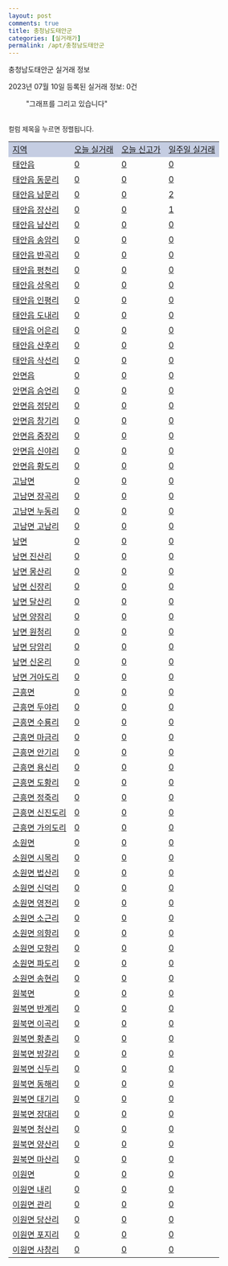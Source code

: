 ```yaml
---
layout: post
comments: true
title: 충청남도태안군
categories: [실거래가]
permalink: /apt/충청남도태안군
---
```


충청남도태안군 실거래 정보

2023년 07월 10일 등록된 실거래 정보: 0건

<!--<script async src="https://pagead2.googlesyndication.com/pagead/js/adsbygoogle.js?client=ca-pub-3485438051770037"
 crossorigin="anonymous"></script>-->

<script type="text/javascript">
  google.charts.load('current', {'packages':['corechart']});
  google.charts.setOnLoadCallback(drawChart);

  function drawChart() {
    var data = google.visualization.arrayToDataTable([['거래일', '매매', '전월세', '전매'], ['21-01', 1, 0, 0], ['21-02', 0, 1, 0], ['21-03', 0, 1, 0], ['21-04', 0, 1, 0], ['21-05', 0, 1, 0], ['21-06', 2, 1, 0], ['21-07', 15, 10, 0], ['21-08', 42, 7, 0], ['21-09', 34, 7, 0], ['21-10', 47, 14, 0], ['21-11', 35, 6, 0], ['21-12', 48, 11, 0], ['22-01', 20, 9, 0], ['22-02', 47, 14, 0], ['22-03', 42, 14, 0], ['22-04', 29, 11, 0], ['22-05', 39, 5, 0], ['22-06', 41, 10, 0], ['22-07', 22, 9, 0], ['22-08', 23, 8, 0], ['22-09', 22, 4, 0], ['22-10', 28, 9, 0], ['22-11', 28, 10, 0], ['22-12', 11, 9, 0], ['23-01', 26, 11, 0], ['23-02', 33, 13, 0], ['23-03', 36, 10, 0], ['23-04', 32, 6, 0], ['23-05', 26, 10, 0], ['23-06', 19, 6, 0], ['23-07', 1, 1, 0]]);

    var options = {
      title: '최근 1년간 유형별 거래량 추이',
      legend: { position: 'bottom' }
    };

    setTimeout(function() {
        var chart = new google.visualization.LineChart(document.getElementById('columnchart_material'));
        chart.draw(data, (options));
        document.getElementById('loading').style.display = 'none';
        var dayLabel = (new Date()).getDay();
        if (dayLabel < 2) {
            sorttable.innerSortFunction.apply(document.getElementById('week'), []);
            sorttable.innerSortFunction.apply(document.getElementById('week'), []);        
        }
        else {
            sorttable.innerSortFunction.apply(document.getElementById('today'), []);
            sorttable.innerSortFunction.apply(document.getElementById('today'), []);
        }
    }, 200);

  }
</script>

<div id="loading" style="z-index:20; display: block; margin-left: 35px">"그래프를 그리고 있습니다"</div>
<div id="columnchart_material" style="width: 95%; margin-left: -35px; display: block"></div>
<!--<div style="width: 95%; margin-left: -35px; display: block">
      <script async src="https://pagead2.googlesyndication.com/pagead/js/adsbygoogle.js?client=ca-pub-3485438051770037"
          crossorigin="anonymous"></script>
      <ins class="adsbygoogle"
          style="display:block"
          data-ad-format="fluid"
          data-ad-layout-key="-fb+5w+4e-db+86"
          data-ad-client="ca-pub-3485438051770037"
          data-ad-slot="1827090281"></ins>
      <script>
          (adsbygoogle = window.adsbygoogle || []).push({});
      </script>
</div>-->
<br>

<font size='small' style='font-size: small;'>컬럼 제목을 누르면 정렬됩니다.</font>
<table class="sortable">
  <tr style='background-color: rgba(114, 132, 186,0.4);'>
    <td id="region"><a href="#">지역</a></td>
    <td id="today"><a href="#">오늘 실거래</a></td>
    <td id="today_new"><a href="#">오늘 신고가</a></td>
    <td id="week"><a href="#">일주일 실거래</a></td>
  </tr>

  
  <tr class="item">
    <td><a href="충청남도태안군태안읍">태안읍</a></td>
    <td><a href="충청남도태안군태안읍">0</a></td>
    <td><a href="충청남도태안군태안읍">0</a></td>
    <td><a href="충청남도태안군태안읍">0</a></td>
  </tr>
    

  <tr class="item">
    <td><a href="충청남도태안군태안읍동문리">태안읍 동문리</a></td>
    <td><a href="충청남도태안군태안읍동문리">0</a></td>
    <td><a href="충청남도태안군태안읍동문리">0</a></td>
    <td><a href="충청남도태안군태안읍동문리">0</a></td>
  </tr>
    

  <tr class="item">
    <td><a href="충청남도태안군태안읍남문리">태안읍 남문리</a></td>
    <td><a href="충청남도태안군태안읍남문리">0</a></td>
    <td><a href="충청남도태안군태안읍남문리">0</a></td>
    <td><a href="충청남도태안군태안읍남문리">2</a></td>
  </tr>
    

  <tr class="item">
    <td><a href="충청남도태안군태안읍장산리">태안읍 장산리</a></td>
    <td><a href="충청남도태안군태안읍장산리">0</a></td>
    <td><a href="충청남도태안군태안읍장산리">0</a></td>
    <td><a href="충청남도태안군태안읍장산리">1</a></td>
  </tr>
    

  <tr class="item">
    <td><a href="충청남도태안군태안읍남산리">태안읍 남산리</a></td>
    <td><a href="충청남도태안군태안읍남산리">0</a></td>
    <td><a href="충청남도태안군태안읍남산리">0</a></td>
    <td><a href="충청남도태안군태안읍남산리">0</a></td>
  </tr>
    

  <tr class="item">
    <td><a href="충청남도태안군태안읍송암리">태안읍 송암리</a></td>
    <td><a href="충청남도태안군태안읍송암리">0</a></td>
    <td><a href="충청남도태안군태안읍송암리">0</a></td>
    <td><a href="충청남도태안군태안읍송암리">0</a></td>
  </tr>
    

  <tr class="item">
    <td><a href="충청남도태안군태안읍반곡리">태안읍 반곡리</a></td>
    <td><a href="충청남도태안군태안읍반곡리">0</a></td>
    <td><a href="충청남도태안군태안읍반곡리">0</a></td>
    <td><a href="충청남도태안군태안읍반곡리">0</a></td>
  </tr>
    

  <tr class="item">
    <td><a href="충청남도태안군태안읍평천리">태안읍 평천리</a></td>
    <td><a href="충청남도태안군태안읍평천리">0</a></td>
    <td><a href="충청남도태안군태안읍평천리">0</a></td>
    <td><a href="충청남도태안군태안읍평천리">0</a></td>
  </tr>
    

  <tr class="item">
    <td><a href="충청남도태안군태안읍상옥리">태안읍 상옥리</a></td>
    <td><a href="충청남도태안군태안읍상옥리">0</a></td>
    <td><a href="충청남도태안군태안읍상옥리">0</a></td>
    <td><a href="충청남도태안군태안읍상옥리">0</a></td>
  </tr>
    

  <tr class="item">
    <td><a href="충청남도태안군태안읍인평리">태안읍 인평리</a></td>
    <td><a href="충청남도태안군태안읍인평리">0</a></td>
    <td><a href="충청남도태안군태안읍인평리">0</a></td>
    <td><a href="충청남도태안군태안읍인평리">0</a></td>
  </tr>
    

  <tr class="item">
    <td><a href="충청남도태안군태안읍도내리">태안읍 도내리</a></td>
    <td><a href="충청남도태안군태안읍도내리">0</a></td>
    <td><a href="충청남도태안군태안읍도내리">0</a></td>
    <td><a href="충청남도태안군태안읍도내리">0</a></td>
  </tr>
    

  <tr class="item">
    <td><a href="충청남도태안군태안읍어은리">태안읍 어은리</a></td>
    <td><a href="충청남도태안군태안읍어은리">0</a></td>
    <td><a href="충청남도태안군태안읍어은리">0</a></td>
    <td><a href="충청남도태안군태안읍어은리">0</a></td>
  </tr>
    

  <tr class="item">
    <td><a href="충청남도태안군태안읍산후리">태안읍 산후리</a></td>
    <td><a href="충청남도태안군태안읍산후리">0</a></td>
    <td><a href="충청남도태안군태안읍산후리">0</a></td>
    <td><a href="충청남도태안군태안읍산후리">0</a></td>
  </tr>
    

  <tr class="item">
    <td><a href="충청남도태안군태안읍삭선리">태안읍 삭선리</a></td>
    <td><a href="충청남도태안군태안읍삭선리">0</a></td>
    <td><a href="충청남도태안군태안읍삭선리">0</a></td>
    <td><a href="충청남도태안군태안읍삭선리">0</a></td>
  </tr>
    

  <tr class="item">
    <td><a href="충청남도태안군안면읍">안면읍</a></td>
    <td><a href="충청남도태안군안면읍">0</a></td>
    <td><a href="충청남도태안군안면읍">0</a></td>
    <td><a href="충청남도태안군안면읍">0</a></td>
  </tr>
    

  <tr class="item">
    <td><a href="충청남도태안군안면읍승언리">안면읍 승언리</a></td>
    <td><a href="충청남도태안군안면읍승언리">0</a></td>
    <td><a href="충청남도태안군안면읍승언리">0</a></td>
    <td><a href="충청남도태안군안면읍승언리">0</a></td>
  </tr>
    

  <tr class="item">
    <td><a href="충청남도태안군안면읍정당리">안면읍 정당리</a></td>
    <td><a href="충청남도태안군안면읍정당리">0</a></td>
    <td><a href="충청남도태안군안면읍정당리">0</a></td>
    <td><a href="충청남도태안군안면읍정당리">0</a></td>
  </tr>
    

  <tr class="item">
    <td><a href="충청남도태안군안면읍창기리">안면읍 창기리</a></td>
    <td><a href="충청남도태안군안면읍창기리">0</a></td>
    <td><a href="충청남도태안군안면읍창기리">0</a></td>
    <td><a href="충청남도태안군안면읍창기리">0</a></td>
  </tr>
    

  <tr class="item">
    <td><a href="충청남도태안군안면읍중장리">안면읍 중장리</a></td>
    <td><a href="충청남도태안군안면읍중장리">0</a></td>
    <td><a href="충청남도태안군안면읍중장리">0</a></td>
    <td><a href="충청남도태안군안면읍중장리">0</a></td>
  </tr>
    

  <tr class="item">
    <td><a href="충청남도태안군안면읍신야리">안면읍 신야리</a></td>
    <td><a href="충청남도태안군안면읍신야리">0</a></td>
    <td><a href="충청남도태안군안면읍신야리">0</a></td>
    <td><a href="충청남도태안군안면읍신야리">0</a></td>
  </tr>
    

  <tr class="item">
    <td><a href="충청남도태안군안면읍황도리">안면읍 황도리</a></td>
    <td><a href="충청남도태안군안면읍황도리">0</a></td>
    <td><a href="충청남도태안군안면읍황도리">0</a></td>
    <td><a href="충청남도태안군안면읍황도리">0</a></td>
  </tr>
    

  <tr class="item">
    <td><a href="충청남도태안군고남면">고남면</a></td>
    <td><a href="충청남도태안군고남면">0</a></td>
    <td><a href="충청남도태안군고남면">0</a></td>
    <td><a href="충청남도태안군고남면">0</a></td>
  </tr>
    

  <tr class="item">
    <td><a href="충청남도태안군고남면장곡리">고남면 장곡리</a></td>
    <td><a href="충청남도태안군고남면장곡리">0</a></td>
    <td><a href="충청남도태안군고남면장곡리">0</a></td>
    <td><a href="충청남도태안군고남면장곡리">0</a></td>
  </tr>
    

  <tr class="item">
    <td><a href="충청남도태안군고남면누동리">고남면 누동리</a></td>
    <td><a href="충청남도태안군고남면누동리">0</a></td>
    <td><a href="충청남도태안군고남면누동리">0</a></td>
    <td><a href="충청남도태안군고남면누동리">0</a></td>
  </tr>
    

  <tr class="item">
    <td><a href="충청남도태안군고남면고남리">고남면 고남리</a></td>
    <td><a href="충청남도태안군고남면고남리">0</a></td>
    <td><a href="충청남도태안군고남면고남리">0</a></td>
    <td><a href="충청남도태안군고남면고남리">0</a></td>
  </tr>
    

  <tr class="item">
    <td><a href="충청남도태안군남면">남면</a></td>
    <td><a href="충청남도태안군남면">0</a></td>
    <td><a href="충청남도태안군남면">0</a></td>
    <td><a href="충청남도태안군남면">0</a></td>
  </tr>
    

  <tr class="item">
    <td><a href="충청남도태안군남면진산리">남면 진산리</a></td>
    <td><a href="충청남도태안군남면진산리">0</a></td>
    <td><a href="충청남도태안군남면진산리">0</a></td>
    <td><a href="충청남도태안군남면진산리">0</a></td>
  </tr>
    

  <tr class="item">
    <td><a href="충청남도태안군남면몽산리">남면 몽산리</a></td>
    <td><a href="충청남도태안군남면몽산리">0</a></td>
    <td><a href="충청남도태안군남면몽산리">0</a></td>
    <td><a href="충청남도태안군남면몽산리">0</a></td>
  </tr>
    

  <tr class="item">
    <td><a href="충청남도태안군남면신장리">남면 신장리</a></td>
    <td><a href="충청남도태안군남면신장리">0</a></td>
    <td><a href="충청남도태안군남면신장리">0</a></td>
    <td><a href="충청남도태안군남면신장리">0</a></td>
  </tr>
    

  <tr class="item">
    <td><a href="충청남도태안군남면달산리">남면 달산리</a></td>
    <td><a href="충청남도태안군남면달산리">0</a></td>
    <td><a href="충청남도태안군남면달산리">0</a></td>
    <td><a href="충청남도태안군남면달산리">0</a></td>
  </tr>
    

  <tr class="item">
    <td><a href="충청남도태안군남면양잠리">남면 양잠리</a></td>
    <td><a href="충청남도태안군남면양잠리">0</a></td>
    <td><a href="충청남도태안군남면양잠리">0</a></td>
    <td><a href="충청남도태안군남면양잠리">0</a></td>
  </tr>
    

  <tr class="item">
    <td><a href="충청남도태안군남면원청리">남면 원청리</a></td>
    <td><a href="충청남도태안군남면원청리">0</a></td>
    <td><a href="충청남도태안군남면원청리">0</a></td>
    <td><a href="충청남도태안군남면원청리">0</a></td>
  </tr>
    

  <tr class="item">
    <td><a href="충청남도태안군남면당암리">남면 당암리</a></td>
    <td><a href="충청남도태안군남면당암리">0</a></td>
    <td><a href="충청남도태안군남면당암리">0</a></td>
    <td><a href="충청남도태안군남면당암리">0</a></td>
  </tr>
    

  <tr class="item">
    <td><a href="충청남도태안군남면신온리">남면 신온리</a></td>
    <td><a href="충청남도태안군남면신온리">0</a></td>
    <td><a href="충청남도태안군남면신온리">0</a></td>
    <td><a href="충청남도태안군남면신온리">0</a></td>
  </tr>
    

  <tr class="item">
    <td><a href="충청남도태안군남면거아도리">남면 거아도리</a></td>
    <td><a href="충청남도태안군남면거아도리">0</a></td>
    <td><a href="충청남도태안군남면거아도리">0</a></td>
    <td><a href="충청남도태안군남면거아도리">0</a></td>
  </tr>
    

  <tr class="item">
    <td><a href="충청남도태안군근흥면">근흥면</a></td>
    <td><a href="충청남도태안군근흥면">0</a></td>
    <td><a href="충청남도태안군근흥면">0</a></td>
    <td><a href="충청남도태안군근흥면">0</a></td>
  </tr>
    

  <tr class="item">
    <td><a href="충청남도태안군근흥면두야리">근흥면 두야리</a></td>
    <td><a href="충청남도태안군근흥면두야리">0</a></td>
    <td><a href="충청남도태안군근흥면두야리">0</a></td>
    <td><a href="충청남도태안군근흥면두야리">0</a></td>
  </tr>
    

  <tr class="item">
    <td><a href="충청남도태안군근흥면수룡리">근흥면 수룡리</a></td>
    <td><a href="충청남도태안군근흥면수룡리">0</a></td>
    <td><a href="충청남도태안군근흥면수룡리">0</a></td>
    <td><a href="충청남도태안군근흥면수룡리">0</a></td>
  </tr>
    

  <tr class="item">
    <td><a href="충청남도태안군근흥면마금리">근흥면 마금리</a></td>
    <td><a href="충청남도태안군근흥면마금리">0</a></td>
    <td><a href="충청남도태안군근흥면마금리">0</a></td>
    <td><a href="충청남도태안군근흥면마금리">0</a></td>
  </tr>
    

  <tr class="item">
    <td><a href="충청남도태안군근흥면안기리">근흥면 안기리</a></td>
    <td><a href="충청남도태안군근흥면안기리">0</a></td>
    <td><a href="충청남도태안군근흥면안기리">0</a></td>
    <td><a href="충청남도태안군근흥면안기리">0</a></td>
  </tr>
    

  <tr class="item">
    <td><a href="충청남도태안군근흥면용신리">근흥면 용신리</a></td>
    <td><a href="충청남도태안군근흥면용신리">0</a></td>
    <td><a href="충청남도태안군근흥면용신리">0</a></td>
    <td><a href="충청남도태안군근흥면용신리">0</a></td>
  </tr>
    

  <tr class="item">
    <td><a href="충청남도태안군근흥면도황리">근흥면 도황리</a></td>
    <td><a href="충청남도태안군근흥면도황리">0</a></td>
    <td><a href="충청남도태안군근흥면도황리">0</a></td>
    <td><a href="충청남도태안군근흥면도황리">0</a></td>
  </tr>
    

  <tr class="item">
    <td><a href="충청남도태안군근흥면정죽리">근흥면 정죽리</a></td>
    <td><a href="충청남도태안군근흥면정죽리">0</a></td>
    <td><a href="충청남도태안군근흥면정죽리">0</a></td>
    <td><a href="충청남도태안군근흥면정죽리">0</a></td>
  </tr>
    

  <tr class="item">
    <td><a href="충청남도태안군근흥면신진도리">근흥면 신진도리</a></td>
    <td><a href="충청남도태안군근흥면신진도리">0</a></td>
    <td><a href="충청남도태안군근흥면신진도리">0</a></td>
    <td><a href="충청남도태안군근흥면신진도리">0</a></td>
  </tr>
    

  <tr class="item">
    <td><a href="충청남도태안군근흥면가의도리">근흥면 가의도리</a></td>
    <td><a href="충청남도태안군근흥면가의도리">0</a></td>
    <td><a href="충청남도태안군근흥면가의도리">0</a></td>
    <td><a href="충청남도태안군근흥면가의도리">0</a></td>
  </tr>
    

  <tr class="item">
    <td><a href="충청남도태안군소원면">소원면</a></td>
    <td><a href="충청남도태안군소원면">0</a></td>
    <td><a href="충청남도태안군소원면">0</a></td>
    <td><a href="충청남도태안군소원면">0</a></td>
  </tr>
    

  <tr class="item">
    <td><a href="충청남도태안군소원면시목리">소원면 시목리</a></td>
    <td><a href="충청남도태안군소원면시목리">0</a></td>
    <td><a href="충청남도태안군소원면시목리">0</a></td>
    <td><a href="충청남도태안군소원면시목리">0</a></td>
  </tr>
    

  <tr class="item">
    <td><a href="충청남도태안군소원면법산리">소원면 법산리</a></td>
    <td><a href="충청남도태안군소원면법산리">0</a></td>
    <td><a href="충청남도태안군소원면법산리">0</a></td>
    <td><a href="충청남도태안군소원면법산리">0</a></td>
  </tr>
    

  <tr class="item">
    <td><a href="충청남도태안군소원면신덕리">소원면 신덕리</a></td>
    <td><a href="충청남도태안군소원면신덕리">0</a></td>
    <td><a href="충청남도태안군소원면신덕리">0</a></td>
    <td><a href="충청남도태안군소원면신덕리">0</a></td>
  </tr>
    

  <tr class="item">
    <td><a href="충청남도태안군소원면영전리">소원면 영전리</a></td>
    <td><a href="충청남도태안군소원면영전리">0</a></td>
    <td><a href="충청남도태안군소원면영전리">0</a></td>
    <td><a href="충청남도태안군소원면영전리">0</a></td>
  </tr>
    

  <tr class="item">
    <td><a href="충청남도태안군소원면소근리">소원면 소근리</a></td>
    <td><a href="충청남도태안군소원면소근리">0</a></td>
    <td><a href="충청남도태안군소원면소근리">0</a></td>
    <td><a href="충청남도태안군소원면소근리">0</a></td>
  </tr>
    

  <tr class="item">
    <td><a href="충청남도태안군소원면의항리">소원면 의항리</a></td>
    <td><a href="충청남도태안군소원면의항리">0</a></td>
    <td><a href="충청남도태안군소원면의항리">0</a></td>
    <td><a href="충청남도태안군소원면의항리">0</a></td>
  </tr>
    

  <tr class="item">
    <td><a href="충청남도태안군소원면모항리">소원면 모항리</a></td>
    <td><a href="충청남도태안군소원면모항리">0</a></td>
    <td><a href="충청남도태안군소원면모항리">0</a></td>
    <td><a href="충청남도태안군소원면모항리">0</a></td>
  </tr>
    

  <tr class="item">
    <td><a href="충청남도태안군소원면파도리">소원면 파도리</a></td>
    <td><a href="충청남도태안군소원면파도리">0</a></td>
    <td><a href="충청남도태안군소원면파도리">0</a></td>
    <td><a href="충청남도태안군소원면파도리">0</a></td>
  </tr>
    

  <tr class="item">
    <td><a href="충청남도태안군소원면송현리">소원면 송현리</a></td>
    <td><a href="충청남도태안군소원면송현리">0</a></td>
    <td><a href="충청남도태안군소원면송현리">0</a></td>
    <td><a href="충청남도태안군소원면송현리">0</a></td>
  </tr>
    

  <tr class="item">
    <td><a href="충청남도태안군원북면">원북면</a></td>
    <td><a href="충청남도태안군원북면">0</a></td>
    <td><a href="충청남도태안군원북면">0</a></td>
    <td><a href="충청남도태안군원북면">0</a></td>
  </tr>
    

  <tr class="item">
    <td><a href="충청남도태안군원북면반계리">원북면 반계리</a></td>
    <td><a href="충청남도태안군원북면반계리">0</a></td>
    <td><a href="충청남도태안군원북면반계리">0</a></td>
    <td><a href="충청남도태안군원북면반계리">0</a></td>
  </tr>
    

  <tr class="item">
    <td><a href="충청남도태안군원북면이곡리">원북면 이곡리</a></td>
    <td><a href="충청남도태안군원북면이곡리">0</a></td>
    <td><a href="충청남도태안군원북면이곡리">0</a></td>
    <td><a href="충청남도태안군원북면이곡리">0</a></td>
  </tr>
    

  <tr class="item">
    <td><a href="충청남도태안군원북면황촌리">원북면 황촌리</a></td>
    <td><a href="충청남도태안군원북면황촌리">0</a></td>
    <td><a href="충청남도태안군원북면황촌리">0</a></td>
    <td><a href="충청남도태안군원북면황촌리">0</a></td>
  </tr>
    

  <tr class="item">
    <td><a href="충청남도태안군원북면방갈리">원북면 방갈리</a></td>
    <td><a href="충청남도태안군원북면방갈리">0</a></td>
    <td><a href="충청남도태안군원북면방갈리">0</a></td>
    <td><a href="충청남도태안군원북면방갈리">0</a></td>
  </tr>
    

  <tr class="item">
    <td><a href="충청남도태안군원북면신두리">원북면 신두리</a></td>
    <td><a href="충청남도태안군원북면신두리">0</a></td>
    <td><a href="충청남도태안군원북면신두리">0</a></td>
    <td><a href="충청남도태안군원북면신두리">0</a></td>
  </tr>
    

  <tr class="item">
    <td><a href="충청남도태안군원북면동해리">원북면 동해리</a></td>
    <td><a href="충청남도태안군원북면동해리">0</a></td>
    <td><a href="충청남도태안군원북면동해리">0</a></td>
    <td><a href="충청남도태안군원북면동해리">0</a></td>
  </tr>
    

  <tr class="item">
    <td><a href="충청남도태안군원북면대기리">원북면 대기리</a></td>
    <td><a href="충청남도태안군원북면대기리">0</a></td>
    <td><a href="충청남도태안군원북면대기리">0</a></td>
    <td><a href="충청남도태안군원북면대기리">0</a></td>
  </tr>
    

  <tr class="item">
    <td><a href="충청남도태안군원북면장대리">원북면 장대리</a></td>
    <td><a href="충청남도태안군원북면장대리">0</a></td>
    <td><a href="충청남도태안군원북면장대리">0</a></td>
    <td><a href="충청남도태안군원북면장대리">0</a></td>
  </tr>
    

  <tr class="item">
    <td><a href="충청남도태안군원북면청산리">원북면 청산리</a></td>
    <td><a href="충청남도태안군원북면청산리">0</a></td>
    <td><a href="충청남도태안군원북면청산리">0</a></td>
    <td><a href="충청남도태안군원북면청산리">0</a></td>
  </tr>
    

  <tr class="item">
    <td><a href="충청남도태안군원북면양산리">원북면 양산리</a></td>
    <td><a href="충청남도태안군원북면양산리">0</a></td>
    <td><a href="충청남도태안군원북면양산리">0</a></td>
    <td><a href="충청남도태안군원북면양산리">0</a></td>
  </tr>
    

  <tr class="item">
    <td><a href="충청남도태안군원북면마산리">원북면 마산리</a></td>
    <td><a href="충청남도태안군원북면마산리">0</a></td>
    <td><a href="충청남도태안군원북면마산리">0</a></td>
    <td><a href="충청남도태안군원북면마산리">0</a></td>
  </tr>
    

  <tr class="item">
    <td><a href="충청남도태안군이원면">이원면</a></td>
    <td><a href="충청남도태안군이원면">0</a></td>
    <td><a href="충청남도태안군이원면">0</a></td>
    <td><a href="충청남도태안군이원면">0</a></td>
  </tr>
    

  <tr class="item">
    <td><a href="충청남도태안군이원면내리">이원면 내리</a></td>
    <td><a href="충청남도태안군이원면내리">0</a></td>
    <td><a href="충청남도태안군이원면내리">0</a></td>
    <td><a href="충청남도태안군이원면내리">0</a></td>
  </tr>
    

  <tr class="item">
    <td><a href="충청남도태안군이원면관리">이원면 관리</a></td>
    <td><a href="충청남도태안군이원면관리">0</a></td>
    <td><a href="충청남도태안군이원면관리">0</a></td>
    <td><a href="충청남도태안군이원면관리">0</a></td>
  </tr>
    

  <tr class="item">
    <td><a href="충청남도태안군이원면당산리">이원면 당산리</a></td>
    <td><a href="충청남도태안군이원면당산리">0</a></td>
    <td><a href="충청남도태안군이원면당산리">0</a></td>
    <td><a href="충청남도태안군이원면당산리">0</a></td>
  </tr>
    

  <tr class="item">
    <td><a href="충청남도태안군이원면포지리">이원면 포지리</a></td>
    <td><a href="충청남도태안군이원면포지리">0</a></td>
    <td><a href="충청남도태안군이원면포지리">0</a></td>
    <td><a href="충청남도태안군이원면포지리">0</a></td>
  </tr>
    

  <tr class="item">
    <td><a href="충청남도태안군이원면사창리">이원면 사창리</a></td>
    <td><a href="충청남도태안군이원면사창리">0</a></td>
    <td><a href="충청남도태안군이원면사창리">0</a></td>
    <td><a href="충청남도태안군이원면사창리">0</a></td>
  </tr>
    


</table>


    